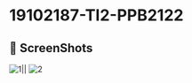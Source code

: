 # 19102187-TI2-PPB2122

## 📸 ScreenShots
![1](https://user-images.githubusercontent.com/67831932/161436996-ab7780f1-3032-4d1f-b5a4-9146cbbfd78b.png)||
![2](https://user-images.githubusercontent.com/67831932/161437075-81cfc302-ed37-455b-9e35-e1c4692be22e.png)

